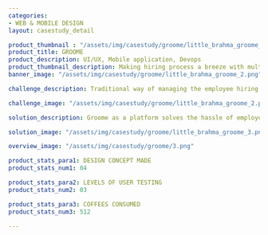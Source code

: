 ```yaml
---
categories:
- WEB & MOBILE DESIGN
layout: casestudy_detail

product_thumbnail : "/assets/img/casestudy/groome/little_brahma_groome_thumbnail.png"
product_title: GROOME
product_description: UI/UX, Mobile application, Devops
product_thumbnail_description: Making hiring process a breeze with multi levels of streamlined process with intuitive UI and non compromising UX.
banner_image: "/assets/img/casestudy/groome/little_brahma_groome_2.png"

challenge_description: Traditional way of managing the employee hiring process on large scale organizations are always a tedious task.Responsible stakeholders across the globe find it very difficult to manage all the datas that are overflowing around them. It's the era of automation and we still did not had any viable products/platforms to reduce the manpower going into that heap of process. To handle this data and make the hiring process more smoother we came up with Groome.

challenge_image: "/assets/img/casestudy/groome/little_brahma_groome_2.png"

solution_description: Groome as a platform solves the hassle of employee hiring process across the globe. Its sleek and clean UI makes all kinds of stakeholders or people functioning at any levels easy to understand and use. The perfect UX makes the platform intuitive and more streamlined than ever before. All together the woes of the hiring officials has come to an end.

solution_image: "/assets/img/casestudy/groome/little_brahma_groome_3.png"

overview_image: "/assets/img/casestudy/groome/3.png"

product_stats_para1: DESIGN CONCEPT MADE
product_stats_num1: 04

product_stats_para2: LEVELS OF USER TESTING
product_stats_num2: 03

product_stats_para3: COFFEES CONSUMED
product_stats_num3: 512

---
```


